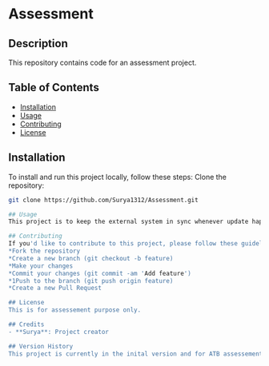 # Assessment

## Description
This repository contains code for an assessment project. 

## Table of Contents
- [Installation](#installation)
- [Usage](#usage)
- [Contributing](#contributing)
- [License](#license)

## Installation
To install and run this project locally, follow these steps:
 Clone the repository:
   ```bash
   git clone https://github.com/Surya1312/Assessment.git

## Usage
This project is to keep the external system in sync whenever update happens in the Salesforce system.

## Contributing
If you'd like to contribute to this project, please follow these guidelines:
*Fork the repository
*Create a new branch (git checkout -b feature)
*Make your changes
*Commit your changes (git commit -am 'Add feature')
*1Push to the branch (git push origin feature)
*Create a new Pull Request

## License
This is for assessement purpose only.

## Credits
- **Surya**: Project creator

## Version History
This project is currently in the inital version and for ATB assessement.
